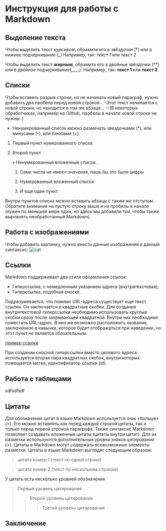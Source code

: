 # Инструкция для работы с Markdown
## Выделение текста

Чтобы выделить текст *курсивом*, обрамите его в звёздочки (*) или в нижнее подчеркивание (_)
Например, так: *текст 1* или _текст 2_

Чтобы выделить  текст **жирным**, обрамите его в двойные звёздочки (**) или в двойное подчеркивание(____). Например, так: **текст 1** или __текст 2__

## Списки

Чтобы вставить разрыв строки, но не начинать новый параграф, нужно добавить два пробела перед новой строкой… 
  -Этот текст начинается с новой строки, но находится в том же абзаце… --(В некоторых обработчиках, например на Github, пробелы в начале новой
строки не нужны. )

* Ненумерованный список можно размечать звездочками (*), или минусами (-), или плюсами (+)

1. Первый пункт нумерованного списка

2. Второй пункт

    • Ненумерованный вложенный список.

    1. Сами числа не имеют значения, лишь бы это были цифры

    2. Нумерованный вложенный список

    3. И еще один пункт.
    
Внутри пунктов списка можно вставить абзацы с таким же отступом. Обратите внимание на пустую строку выше и на пробелы в начале (нужен по меньшей мере один, но здесь мы добавили три, чтобы также выровнять необработанный
Markdown).

## Работа с изображениями
Чтобы добавить картинку, нужно внести данные изображения в данный синтаксис:
![cat](5f60b1f59a4dde001c679ce6.jpg)
## Ссылки

Markdown поддерживает два стиля оформления ссылок:

  * Гиперссылка, с немедленным указанием адреса (внутритекстовая);
  * Гиперссылка, подобная сноске.

Подразумевается, что помимо URL-адреса существует еще текст ссылки. Он заключается в квадратные скобки. Для создания внутритекстовой гиперссылки необходимо использовать круглые скобки сразу после закрывающей квадратной. Внутри них необходимо поместить URL-адрес. В них же возможно расположить название, заключенное в кавычки, которое будет отображаться при наведении, но этот пункт не является обязательным.

[пример ссылки](http://example.com/ "Необязательная подсказка")

При создании сносной гиперссылки вместо целевого адреса используется вторая пара квадратных скобок, внутри которых помещается метка, идентификатор ссылки (id).

[id]:http://example.com/ "Необязательная подсказка"

## Работа с таблицами

sdfsdfsdf

## Цитаты

Для обозначения цитат в языке Markdown используется знак «больше» (>). Его можно вставлять как перед каждой строкой цитаты, так и только перед первой строкой параграфа. Также синтаксис Markdown позволяет создавать вложенные цитаты (цитаты внутри цитат). Для их разметки используются дополнительные уровни знаков цитирования (>). Цитаты в Markdown могут содержать всевозможные элементы разметки. Цитаты в языке Markdown выглядят следующим образом:

>цитата номер 1 (текст по одной строке)

>цитата
номер
2
(текст по нескольким строкам)

У цитать есть несколько уровней обозначения

> Первый уровень цитирования
>> Второй уровень цитирования
>>> Третий уровень цитирования

## Заключение